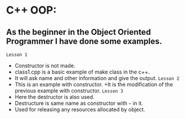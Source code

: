 # C++ OOP:
## As the beginner in the Object Oriented Programmer I have done some examples. 
`Lesson 1`
   + Constructor is not made.
   + class1.cpp is a basic example of make class in the c++.
   + It will ask name and other information and give the output. 
`Lesson 2`
   + This is an example with constructor.
   +It is the modification of the previous example with constructor. 
`Lesson 3`
   + Here the destructor is also used. 
   + Destructure is same name as constructor with `~` in it.
   + Used for releasing any resources allocated by object. 
